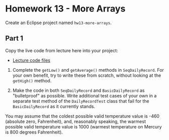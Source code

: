 # Homework 13 - More Arrays

Create an Eclipse project named `hw13-more-arrays`.

## Part 1

Copy the live code from lecture here into your project:
- [Lecture code files](./live/)

1. Complete the `getLow()` and `getAverage()` methods in `SeqDailyRecord`. For your own benefit, try to write these from scratch, without looking at the `getHigh()` method.

2. Make the code in both `SeqDailyRecord` and `BasicDailyRecord` as "bulletproof" as possible. Write additional test cases of your own in a separate test method of the `DailyRecordTest` class that fail for the `BasicDailyRecord` as it currently stands.

You may assume that the coldest possible valid temperature value is -460 (absolute zero, Fahrenheit), and, reasonably speaking, the warmest possible valid temperature value is 1000 (warmest temperature on Mercury is 800 degrees Fahrenheit). 


